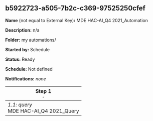 ## b5922723-a505-7b2c-c369-97525250cfef

**Name** (not equal to External Key)**:** MDE HAC-AI_Q4 2021_Automation

**Description:** n/a

**Folder:** my automations/

**Started by:** Schedule

**Status:** Ready

**Schedule:** Not defined

**Notifications:** _none_


| Step 1<br>_<small>-</small>_ |
| --- |
| _1.1: query_<br>MDE HAC-AI_Q4 2021_Query |
